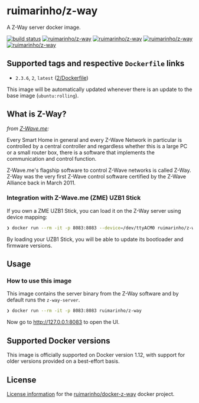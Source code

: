 # ruimarinho/z-way

A Z-Way server docker image.

[![build status][travis-image]][travis-url]
[![ruimarinho/z-way][docker-pulls-image]][docker-hub-url] [![ruimarinho/z-way][docker-stars-image]][docker-hub-url] [![ruimarinho/z-way][docker-size-image]][docker-hub-url] [![ruimarinho/z-way][docker-layers-image]][docker-hub-url]

## Supported tags and respective `Dockerfile` links

- `2.3.6`, `2`, `latest` ([2/Dockerfile](https://github.com/ruimarinho/docker-z-way/blob/master/2/Dockerfile))

This image will be automatically updated whenever there is an update to the base image (`ubuntu:rolling`).

## What is Z-Way?

_from [Z-Wave.me](https://www.z-wave.me/index.php?id=22):_

Every Smart Home in general and every Z-Wave Network in particular is controlled by a central controller and regardless whether this is a large PC or a small router box, there is a software that implements the communication and control function.

Z-Wave.me's flagship software to control Z-Wave networks is called Z-Way. Z-Way was the very first Z-Wave control software certified by the Z-Wave Alliance back in March 2011.

### Integration with Z-Wave.me (ZME) UZB1 Stick

If you own a ZME UZB1 Stick, you can load it on the Z-Way server using device mapping:

```sh
❯ docker run --rm -it -p 8083:8083 --device=/dev/ttyACM0 ruimarinho/z-way
```

By loading your UZB1 Stick, you will be able to update its bootloader and firmware versions.

## Usage

### How to use this image

This image contains the server binary from the Z-Way software and by default runs the `z-way-server`.

```sh
❯ docker run --rm -it -p 8083:8083 ruimarinho/z-way
```

Now go to http://127.0.0.1:8083 to open the UI.

## Supported Docker versions

This image is officially supported on Docker version 1.12, with support for older versions provided on a best-effort basis.

## License

[License information](https://github.com/ruimarinho/docker-z-way/blob/master/LICENSE) for the [ruimarinho/docker-z-way][docker-hub-url] docker project.

[docker-hub-url]: https://hub.docker.com/r/ruimarinho/z-way
[docker-layers-image]: https://img.shields.io/imagelayers/layers/ruimarinho/z-way/latest.svg?style=flat-square
[docker-pulls-image]: https://img.shields.io/docker/pulls/ruimarinho/z-way.svg?style=flat-square
[docker-size-image]: https://img.shields.io/imagelayers/image-size/ruimarinho/z-way/latest.svg?style=flat-square
[docker-stars-image]: https://img.shields.io/docker/stars/ruimarinho/z-way.svg?style=flat-square
[travis-image]: https://img.shields.io/travis/ruimarinho/docker-z-way.svg?style=flat-square
[travis-url]: https://travis-ci.org/ruimarinho/docker-z-way

